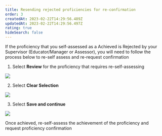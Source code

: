 ```yaml
---
title: Resending rejected proficiencies for re-confirmation
order: 3
createdAt: 2023-02-22T14:29:56.489Z
updatedAt: 2023-02-22T14:29:56.497Z
rating: true
hideSearch: false
---
```

If the proficiency that you self-assessed as a Achieved is Rejected by your Supervisor (Educator/Manager or Assessor), you will need to follow the process below to re-self assess and re-request confirmation

1. Select **Review** for the proficiency that requires re-self-assessing

![](/img/review-rejected.png)

2. Select **Clear Selection**

![](/img/clear-selection.png)

3. Select **Save and continue**

![](/img/save-and-continue.png)

Once achieved, re-self-assess the achievement of the proficiency and request proficiency confirmation